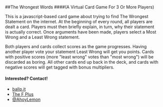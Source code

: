 ##The Wrongest Words
####(A Virtual Card Game For 3 Or More Players)


This is a javascript-based card game about trying to find The Wrongest Statement on the internet. At the beginning of every round, all players are dealt a card. Players must then briefly explain, in turn, why their statement is actually correct. Once arguments have been made, players select a Most Wrong and a Least Wrong statement.

Both players and cards collect scores as the game progresses. Having another player vote your statement Least Wrong will get you points. Cards with positive scores (more "least wrong" votes than "most wrong") will be discarded as boring. All other cards end up back in the deck, and cards with negative scores will get tagged with bonus multipliers. 

#### Interested? Contact!
* [ballp.it](http://ballp.it)
* [The F Plus](http://thefpl.us)
* [@AhoyLemon](http://twitter.com/AhoyLemon)
